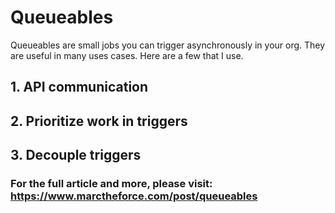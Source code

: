 # Queueables
Queueables are small jobs you can trigger asynchronously in your org. They are useful in many uses cases. Here are a few that I use.

## 1. API communication


## 2. Prioritize work in triggers


## 3. Decouple triggers


### For the full article and more, please visit: https://www.marctheforce.com/post/queueables
